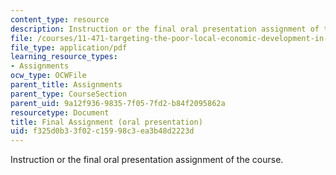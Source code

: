 ```yaml
---
content_type: resource
description: Instruction or the final oral presentation assignment of the course.
file: /courses/11-471-targeting-the-poor-local-economic-development-in-developing-countries-spring-2010/f325d0b33f02c15998c3ea3b48d2223d_MIT11_471S10_Presentation.pdf
file_type: application/pdf
learning_resource_types:
- Assignments
ocw_type: OCWFile
parent_title: Assignments
parent_type: CourseSection
parent_uid: 9a12f936-9835-7f05-7fd2-b84f2095862a
resourcetype: Document
title: Final Assignment (oral presentation)
uid: f325d0b3-3f02-c159-98c3-ea3b48d2223d
---
```

Instruction or the final oral presentation assignment of the course.


